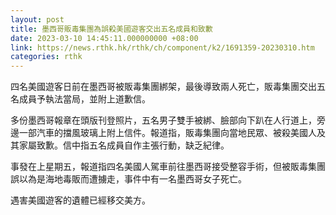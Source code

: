 ```yaml
---
layout: post
title: 墨西哥販毒集團為誤殺美國遊客交出五名成員和致歉
date: 2023-03-10 14:45:11.000000000 +08:00
link: https://news.rthk.hk/rthk/ch/component/k2/1691359-20230310.htm
categories: rthk
---
```


四名美國遊客日前在墨西哥被販毒集團綁架，最後導致兩人死亡，販毒集團交出五名成員予執法當局，並附上道歉信。

多份墨西哥報章在頭版刊登照片，五名男子雙手被綁、臉部向下趴在人行道上，旁邊一部汽車的擋風玻璃上附上信件。報道指，販毒集團向當地民眾、被殺美國人及其家屬致歉。信中指五名成員自作主張行動，缺乏紀律。

事發在上星期五，報道指四名美國人駕車前往墨西哥接受整容手術，但被販毒集團誤以為是海地毒販而遭擄走，事件中有一名墨西哥女子死亡。

遇害美國遊客的遺體已經移交美方。
